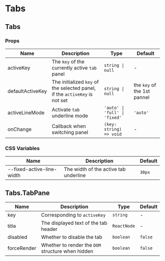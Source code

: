 # Tabs

<code src="./demos/index.tsx"></code>

## Tabs

### Props

| Name             | Description                                                                | Type                          | Default                     |
| ---------------- | -------------------------------------------------------------------------- | ----------------------------- | --------------------------- |
| activeKey        | The `key` of the currently active `tab` panel                              | `string \| null`              | -                           |
| defaultActiveKey | The initialized `key` of the selected panel, if the `activeKey` is not set | `string \| null`              | the `key` of the 1st pannel |
| activeLineMode   | Activate `tab` underline mode                                              | `'auto' \| 'full' \| 'fixed'` | `'auto'`                    |
| onChange         | Callback when switching panel                                              | `(key: string) => void`       | -                           |

### CSS Variables

| Name                      | Description                           | Default |
| ------------------------- | ------------------------------------- | ------- |
| --fixed-active-line-width | The width of the active tab underline | `30px`  |

## Tabs.TabPane

| Name        | Description                                       | Type        | Default |
| ----------- | ------------------------------------------------- | ----------- | ------- |
| key         | Corresponding to `activeKey`                      | `string`    | -       |
| title       | The displayed text of the tab header              | `ReactNode` | -       |
| disabled    | Whether to disable the tab                        | `boolean`   | `false` |
| forceRender | Whether to render the `DOM` structure when hidden | `boolean`   | `false` |
